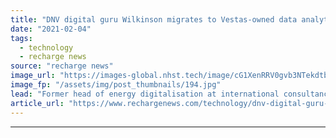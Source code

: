 ```yaml
---
title: "DNV digital guru Wilkinson migrates to Vestas-owned data analytics outfit"
date: "2021-02-04"
tags: 
  - technology
  - recharge news
source: "recharge news"
image_url: "https://images-global.nhst.tech/image/cG1XenRRV0gvb3NTekdtbFFXL1NMWk1kcXYvTW41KzhNUmdselhhQkwxTT0=/nhst/binary/b2b7af66705e696af2b19018a243e990"
image_fp: "/assets/img/post_thumbnails/194.jpg"
lead: "Former head of energy digitalisation at international consultancy joins Utopus Insights as changes made to C-level management"
article_url: "https://www.rechargenews.com/technology/dnv-digital-guru-wilkinson-migrates-to-vestas-owned-data-analytics-outfit/2-1-957792"
---
```


---
